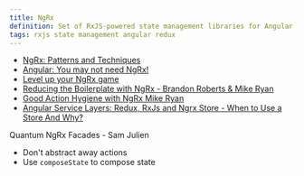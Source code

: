 ```yaml
---
title: NgRx
definition: Set of RxJS-powered state management libraries for Angular, inspired by Redux.
tags: rxjs state management angular redux
---
```


- [NgRx: Patterns and Techniques](https://blog.nrwl.io/ngrx-patterns-and-techniques-f46126e2b1e5)
- [Angular: You may not need NgRx!](https://blog.angularindepth.com/angular-you-may-not-need-ngrx-e80546cc56ee)
- [Level up your NgRx game](https://itnext.io/level-up-your-ngrx-game-42652afc25bd)
- [Reducing the Boilerplate with NgRx - Brandon Roberts & Mike Ryan](https://youtu.be/t3jx0EC-Y3c)
- [Good Action Hygiene with NgRx Mike Ryan](https://youtu.be/JmnsEvoy-gY)
- [Angular Service Layers: Redux, RxJs and Ngrx Store - When to Use a Store And Why?](https://blog.angular-university.io/angular-2-redux-ngrx-rxjs/)

Quantum NgRx Facades - Sam Julien
- Don't abstract away actions
- Use `composeState` to compose state
